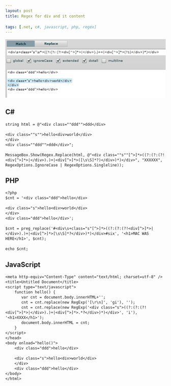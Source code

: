 ```yaml
---
layout: post
title: Regex for div and it content

tags: [.net, c#, javascript, php, regex]
---
```


![screenshot](/images/wp/image03.png)

C#
--

    string html = @"<div class=""ddd"">ddd</div>

    <div class=""s"">hello<div>world</div>
    </div>
    <div class=""ddd"">ddd</div>";

    MessageBox.Show(Regex.Replace(html, @"<div class=""s""[^>]*>((?:(?:(?!<div[^>]*>|</div>).)+|<div[^>]*>([\s\S]*?)</div>)*)</div>", "XXXXXX", RegexOptions.IgnoreCase | RegexOptions.Singleline));

PHP
---

    <?php
    $cnt = '<div class="ddd">hello</div>

    <div class="s">hello<div>world</div>
    </div>
    <div class="ddd">hello</div>';

    $cnt = preg_replace('#<div\s+class="s"[^>]*>((?:(?:(?!<div[^>]*>|</div>).)+|<div[^>]*>[\s\S]*?</div>)*)</div>#six', '<h1>MAC WAS HERE</h1>', $cnt);

    echo $cnt;

JavaScript
----------

    <meta http-equiv="Content-Type" content="text/html; charset=utf-8" />
    <title>Untitled Document</title>
    <script type="text/javascript">
        function hello() {
           var cnt = document.body.innerHTML+'';
           cnt = cnt.replace(new RegExp('[\r\n]', 'gi'), '');
           cnt = cnt.replace(new RegExp('<div class="s">((?:(?:(?!<div[^>]*>|</div>).)+|<div[^>]*>.*?</div>)*)</div>', 'i'), '<h1>XXXX</h1>');
           document.body.innerHTML = cnt;
        }
    </script>
    </head>
    <body onload="hello()">
        <div class="ddd">hello</div>

        <div class="s">hello<div>world</div>
        </div>
        <div class="ddd">hello</div>
    </body>
    </html>
